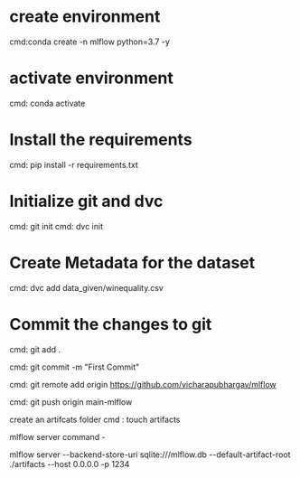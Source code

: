 # create environment
 cmd:conda create -n mlflow python=3.7 -y
# activate environment 
 cmd: conda activate

# Install the requirements
 cmd: pip install -r requirements.txt

# Initialize git and dvc
 cmd: git init
 cmd: dvc init
 
# Create Metadata for the dataset
 cmd: dvc add data_given/winequality.csv

# Commit the changes to git
 cmd: git add .
 
 cmd: git commit -m "First Commit" 
 
 cmd: git remote add origin https://github.com/vicharapubhargav/mlflow
 
 cmd: git push origin main-mlflow

create an artifcats folder
 cmd : touch artifacts

mlflow server command -

mlflow server
--backend-store-uri sqlite:///mlflow.db
--default-artifact-root ./artifacts
--host 0.0.0.0 -p 1234
